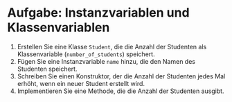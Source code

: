# Aufgabe: Instanzvariablen und Klassenvariablen

1. Erstellen Sie eine Klasse `Student`, die die Anzahl der Studenten als Klassenvariable (`number_of_students`) speichert.
2. Fügen Sie eine Instanzvariable `name` hinzu, die den Namen des Studenten speichert.
3. Schreiben Sie einen Konstruktor, der die Anzahl der Studenten jedes Mal erhöht, wenn ein neuer Student erstellt wird.
4. Implementieren Sie eine Methode, die die Anzahl der Studenten ausgibt.
